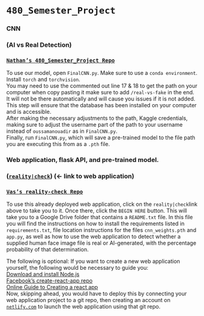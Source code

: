# `480_Semester_Project`

### CNN

### (AI vs Real Detection)

### [`Nathan’s 480_Semester_Project Repo`](https://github.com/nhasey/480_Semester_Project)  
To use our model, open `FinalCNN.py`. Make sure to use a `conda environment`. Install `torch` and `torchvision`.  
You may need to use the commented out line 17 & 18 to get the path on your computer when copy pasting it make sure to add `/real-vs-fake` in the end. It will not be there automatically and will cause you issues if it is not added. This step will ensure that the database has been installed on your computer and is accessible.  
After making the necessary adjustments to the path, Kaggle credentials, making sure to adjust the username part of the path to your username instead of `oussamanouadir` as in `FinalCNN.py`.  
Finally, run `FinalCNN.py`, which will save a pre-trained model to the file path you are executing this from as a `.pth` file.

### Web application, flask API, and pre-trained model.
### ([`reality|check`](https://realitycheck480.netlify.app/)) (← link to web application)
### [`Vas’s reality-check Repo`](https://github.com/vas2000-emu/reality-check) 
To use this already deployed web application, click on the `reality|check`link above to take you to it. Once there, click the `BEGIN HERE` button. This will take you to a Google Drive folder that contains a `README.txt` file. In this file you will find the instructions on how to install the requirements listed in `requirements.txt`, file location instructions for the files `cnn_weights.pth` and `app.py`, as well as how to use the web application to detect whether a supplied human face image file is real or AI-generated, with the percentage probability of that determination.

The following is optional:
If you want to create a new web application yourself, the following would be necessary to guide you:    
[Download and install Node.js](https://nodejs.org)  
[Facebook’s create-react-app repo](https://github.com/facebook/create-react-app?tab=readme-ov-file)  
[Online Guide to Creating a react app](https://create-react-app.dev/)  
Now, skipping ahead, you would have to deploy this by connecting your web application project to a git repo, then creating an account on [`netlify.com`](https://www.netlify.com/) to launch the web application using that git repo.
